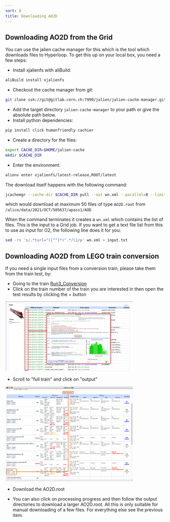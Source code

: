```yaml
---
sort: 8
title: Downloading AO2D
---
```


## Downloading AO2D from the Grid

You can use the jalien cache manager for this which is the tool which downloads files to Hyperloop. To get this up on your local box, you need a few steps:

* Install xjalienfs with aliBuild:
```bash
aliBuild install xjalienfs
```
* Checkout the cache manager from git:
```bash
git clone ssh://git@gitlab.cern.ch:7999/jalien/jalien-cache-manager.git
```
* Add the target directory `jalien-cache-manager` to your path or give the absolute path below.
* Install python dependencies:
```bash
pip install click humanfriendly cachier
```
* Create a directory for the files:
```bash
export CACHE_DIR=$HOME/jalien-cache
mkdir $CACHE_DIR
```
* Enter the environment:
```bash
alienv enter xjalienfs/latest-release,ROOT/latest
```

The download itself happens with the following command:
```bash
jcachemgr --cache-dir $CACHE_DIR pull --out wn.xml --parallel=8 --limit=50 /alice/data/2021/OCT/505637/apass1/AOD AO2D.root
```
which would download at maximum 50 files of type `AO2D.root` from `/alice/data/2021/OCT/505637/apass1/AOD`

When the command terminates it creates a `wn.xml` which contains the list of files. This is the input to a Grid job. If you want to get a text file list from this to use as input for O2, the following line does it for you:
```bash
sed -rn 's/.*turl="([^"]*)".*/\1/p' wn.xml > input.txt
```



## Downloading AO2D from LEGO train conversion

If you need a single input files from a conversion train, please take them from the train test, by:

* Going to the train <a href="https://alimonitor.cern.ch/trains/train.jsp?train_id=132" target="_blank">Run3_Conversion</a>
* Click on the train number of the train you are interested in then open the test results by clicking the + button
<img src="../images/Run3ConversionTrain_TrainInformation.png" width="80%">

* Scroll to "full train" and click on "output"
<img src="../images/Run3ConversionTrain_TestResults.png" width="80%">

* Download the AO2D.root

* You can also click on processing progress and then follow the output directories to download a larger AO2D.root. All this is only suitable for manual downloading of a few files. For everything else see the previous item.

